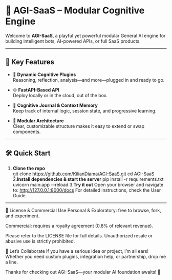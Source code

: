 # 🧠 AGI-SaaS – Modular Cognitive Engine

Welcome to **AGI-SaaS**, a playful yet powerful modular General AI engine for building intelligent bots, AI-powered APIs, or full SaaS products.

---

## 🚀 Key Features

- 🔌 **Dynamic Cognitive Plugins**  
  Reasoning, reflection, analysis—and more—plugged in and ready to go.

- ⚙️ **FastAPI-Based API**  
  Deploy locally or in the cloud, out of the box.

- 💾 **Cognitive Journal & Context Memory**  
  Keep track of internal logic, session state, and progressive learning.

- 🧱 **Modular Architecture**  
  Clear, customizable structure makes it easy to extend or swap components.

---

## 🛠 Quick Start

1. **Clone the repo**  
   git clone https://github.com/KilianDiama/AGI-SaaS.git
   cd AGI-SaaS
2.**Install dependencies & start the server**
   pip install -r requirements.txt
   uvicorn main:app --reload
3.**Try it out**
   Open your browser and navigate to:
   http://127.0.0.1:8000/docs
For detailed instructions, check the User Guide.

---

💸 License & Commercial Use
Personal & Exploratory: free to browse, fork, and experiment.

Commercial: requires a royalty agreement (0.8% of relevant revenue).

Please refer to the LICENSE file for full details. Unauthorized resale or abusive use is strictly prohibited.

🤝 Let’s Collaborate
If you have a serious idea or project, I’m all ears! Whether you need custom plugins, integration help, or partnership, drop me a line.

Thanks for checking out AGI-SaaS—your modular AI foundation awaits! 🙏
